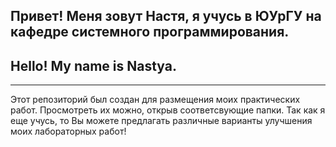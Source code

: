## **Привет! Меня зовут Настя, я учусь в ЮУрГУ на кафедре системного программирования.**
## **Hello! My name is Nastya.**
____
Этот репозиторий был создан для размещения моих практических работ. Просмотреть их можно, открыв соответсвующие папки. Так как я еще учусь, то Вы можете предлагать различные варианты улучшения моих лабораторных работ!
